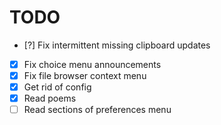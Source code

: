 # TODO

- [?] Fix intermittent missing clipboard updates
- [x] Fix choice menu announcements
- [x] Fix file browser context menu
- [x] Get rid of config
- [x] Read poems
- [ ] Read sections of preferences menu
